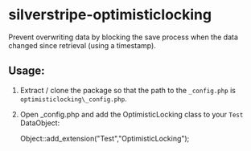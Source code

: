 silverstripe-optimisticlocking
==============================

Prevent overwriting data by blocking the save process when the data changed since retrieval (using a timestamp).


## Usage:

1. Extract / clone the package so that the path to the `_config.php` is `optimisticlocking\_config.php`.
2. Open _config.php and add the OptimisticLocking class to your ``Test`` DataObject:

    Object::add_extension("Test","OptimisticLocking");